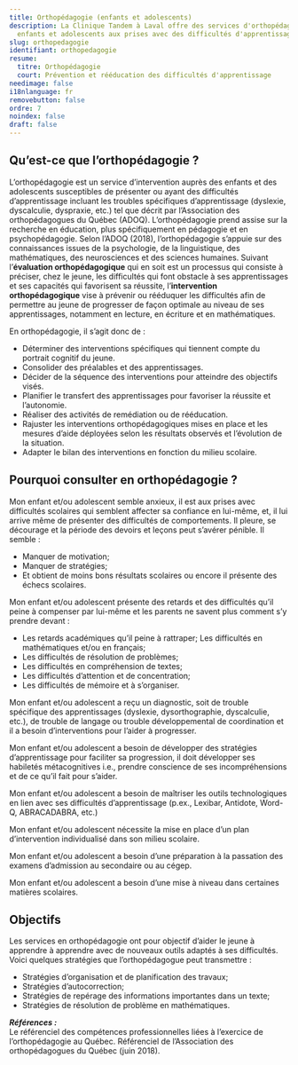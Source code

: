 ```yaml
---
title: Orthopédagogie (enfants et adolescents)
description: La Clinique Tandem à Laval offre des services d'orthopédagogie pour
  enfants et adolescents aux prises avec des difficultés d'apprentissage.
slug: orthopedagogie
identifiant: orthopedagogie
resume:
  titre: Orthopédagogie
  court: Prévention et rééducation des difficultés d'apprentissage
needimage: false
i18nlanguage: fr
removebutton: false
ordre: 7
noindex: false
draft: false
---
```

## Qu’est-ce que l’orthopédagogie ?

L’orthopédagogie est un service d’intervention auprès des enfants et des adolescents susceptibles de présenter ou ayant des difficultés d’apprentissage incluant les troubles spécifiques d’apprentissage (dyslexie, dyscalculie, dyspraxie, etc.) tel que décrit par l’Association des orthopédagogues du Québec (ADOQ). L’orthopédagogie prend assise sur la recherche en éducation, plus spécifiquement en pédagogie et en psychopédagogie. Selon l’ADOQ (2018), l’orthopédagogie s’appuie sur des connaissances issues de la psychologie, de la linguistique, des mathématiques, des neurosciences et des sciences humaines. Suivant l’**évaluation orthopédagogique** qui en soit est un processus qui consiste à préciser, chez le jeune, les difficultés qui font obstacle à ses apprentissages et ses capacités qui favorisent sa réussite, l’**intervention orthopédagogique** vise à prévenir ou rééduquer les difficultés afin de permettre au jeune de progresser de façon optimale au niveau de ses apprentissages, notamment en lecture, en écriture et en mathématiques.

En orthopédagogie, il s’agit donc de :

* Déterminer des interventions spécifiques qui tiennent compte du portrait cognitif du jeune.
* Consolider des préalables et des apprentissages.
* Décider de la séquence des interventions pour atteindre des objectifs visés. 
* Planifier le transfert des apprentissages pour favoriser la réussite et l’autonomie. 
* Réaliser des activités de remédiation ou de rééducation.
* Rajuster les interventions orthopédagogiques mises en place et les mesures d’aide déployées selon les résultats observés et l’évolution de la situation. 
* Adapter le bilan des interventions en fonction du milieu scolaire.

## Pourquoi consulter en orthopédagogie ?

Mon enfant et/ou adolescent semble anxieux, il est aux prises avec difficultés scolaires qui semblent affecter sa confiance en lui-même, et, il lui arrive même de présenter des difficultés de comportements. Il pleure, se décourage et la période des devoirs et leçons peut s’avérer pénible. Il semble : 

* Manquer de motivation;
* Manquer de stratégies;
* Et obtient de moins bons résultats scolaires ou encore il présente des échecs scolaires.

Mon enfant et/ou adolescent présente des retards et des difficultés qu’il peine à compenser par lui-même et les parents ne savent plus comment s’y prendre devant :

* Les retards académiques qu’il peine à rattraper; Les difficultés en mathématiques et/ou en français;
* Les difficultés de résolution de problèmes;
* Les difficultés en compréhension de textes;
* Les difficultés d’attention et de concentration;
* Les difficultés de mémoire et à s’organiser.

Mon enfant et/ou adolescent a reçu un diagnostic, soit de trouble spécifique des apprentissages (dyslexie, dysorthographie, dyscalculie, etc.), de trouble de langage ou trouble développemental de coordination et il a besoin d’interventions pour l’aider à progresser.  

Mon enfant et/ou adolescent a besoin de développer des stratégies d’apprentissage pour faciliter sa progression, il doit développer ses habiletés métacognitives i.e., prendre conscience de ses incompréhensions et de ce qu’il fait pour s’aider.

Mon enfant et/ou adolescent a besoin de maîtriser les outils technologiques en lien avec ses difficultés d’apprentissage (p.ex., Lexibar, Antidote, Word-Q, ABRACADABRA, etc.)

Mon enfant et/ou adolescent nécessite la mise en place d’un plan d’intervention individualisé dans son milieu scolaire. 

Mon enfant et/ou adolescent a besoin d’une préparation à la passation des examens d’admission au secondaire ou au cégep.

Mon enfant et/ou adolescent a besoin d’une mise à niveau dans certaines matières scolaires.

## Objectifs

Les services en orthopédagogie ont pour objectif d’aider le jeune à apprendre à apprendre avec de nouveaux outils adaptés à ses difficultés. Voici quelques stratégies que l’orthopédagogue peut transmettre :

* Stratégies d’organisation et de planification des travaux;
* Stratégies d’autocorrection;
* Stratégies de repérage des informations importantes dans un texte;
* Stratégies de résolution de problème en mathématiques.



***Références :*** \
Le référenciel des compétences professionnelles liées à l’exercice de l’orthopédagogie au Québec. Référenciel de l’Association des orthopédagogues du Québec (juin 2018).